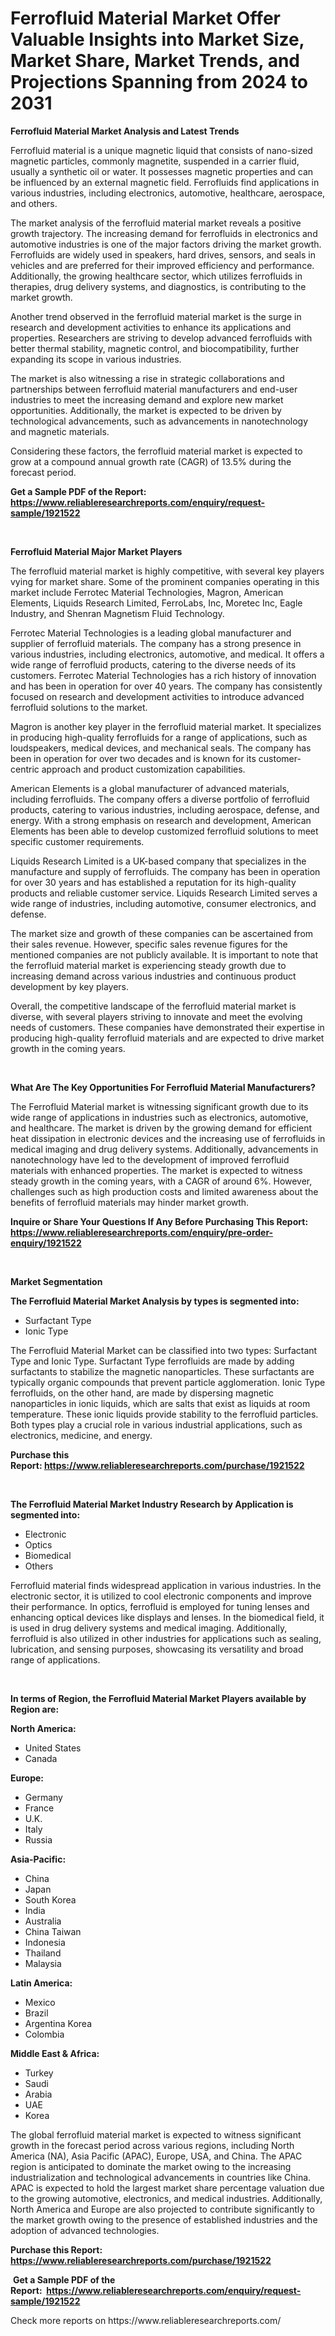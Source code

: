 <p><h1>Ferrofluid Material Market Offer Valuable Insights into Market Size, Market Share, Market Trends, and Projections Spanning from 2024 to 2031</h1></p><p><strong>Ferrofluid Material Market Analysis and Latest Trends</strong></p>
<p><p>Ferrofluid material is a unique magnetic liquid that consists of nano-sized magnetic particles, commonly magnetite, suspended in a carrier fluid, usually a synthetic oil or water. It possesses magnetic properties and can be influenced by an external magnetic field. Ferrofluids find applications in various industries, including electronics, automotive, healthcare, aerospace, and others.</p><p>The market analysis of the ferrofluid material market reveals a positive growth trajectory. The increasing demand for ferrofluids in electronics and automotive industries is one of the major factors driving the market growth. Ferrofluids are widely used in speakers, hard drives, sensors, and seals in vehicles and are preferred for their improved efficiency and performance. Additionally, the growing healthcare sector, which utilizes ferrofluids in therapies, drug delivery systems, and diagnostics, is contributing to the market growth.</p><p>Another trend observed in the ferrofluid material market is the surge in research and development activities to enhance its applications and properties. Researchers are striving to develop advanced ferrofluids with better thermal stability, magnetic control, and biocompatibility, further expanding its scope in various industries.</p><p>The market is also witnessing a rise in strategic collaborations and partnerships between ferrofluid material manufacturers and end-user industries to meet the increasing demand and explore new market opportunities. Additionally, the market is expected to be driven by technological advancements, such as advancements in nanotechnology and magnetic materials.</p><p>Considering these factors, the ferrofluid material market is expected to grow at a compound annual growth rate (CAGR) of 13.5% during the forecast period.</p></p>
<p><strong>Get a Sample PDF of the Report:&nbsp; <a href="https://www.reliableresearchreports.com/enquiry/request-sample/1921522">https://www.reliableresearchreports.com/enquiry/request-sample/1921522</a></strong></p>
<p>&nbsp;</p>
<p><strong>Ferrofluid Material Major Market Players</strong></p>
<p><p>The ferrofluid material market is highly competitive, with several key players vying for market share. Some of the prominent companies operating in this market include Ferrotec Material Technologies, Magron, American Elements, Liquids Research Limited, FerroLabs, Inc, Moretec Inc, Eagle Industry, and Shenran Magnetism Fluid Technology. </p><p>Ferrotec Material Technologies is a leading global manufacturer and supplier of ferrofluid materials. The company has a strong presence in various industries, including electronics, automotive, and medical. It offers a wide range of ferrofluid products, catering to the diverse needs of its customers. Ferrotec Material Technologies has a rich history of innovation and has been in operation for over 40 years. The company has consistently focused on research and development activities to introduce advanced ferrofluid solutions to the market. </p><p>Magron is another key player in the ferrofluid material market. It specializes in producing high-quality ferrofluids for a range of applications, such as loudspeakers, medical devices, and mechanical seals. The company has been in operation for over two decades and is known for its customer-centric approach and product customization capabilities.</p><p>American Elements is a global manufacturer of advanced materials, including ferrofluids. The company offers a diverse portfolio of ferrofluid products, catering to various industries, including aerospace, defense, and energy. With a strong emphasis on research and development, American Elements has been able to develop customized ferrofluid solutions to meet specific customer requirements.</p><p>Liquids Research Limited is a UK-based company that specializes in the manufacture and supply of ferrofluids. The company has been in operation for over 30 years and has established a reputation for its high-quality products and reliable customer service. Liquids Research Limited serves a wide range of industries, including automotive, consumer electronics, and defense.</p><p>The market size and growth of these companies can be ascertained from their sales revenue. However, specific sales revenue figures for the mentioned companies are not publicly available. It is important to note that the ferrofluid material market is experiencing steady growth due to increasing demand across various industries and continuous product development by key players.</p><p>Overall, the competitive landscape of the ferrofluid material market is diverse, with several players striving to innovate and meet the evolving needs of customers. These companies have demonstrated their expertise in producing high-quality ferrofluid materials and are expected to drive market growth in the coming years.</p></p>
<p>&nbsp;</p>
<p><strong>What Are The Key Opportunities For Ferrofluid Material Manufacturers?</strong></p>
<p><p>The Ferrofluid Material market is witnessing significant growth due to its wide range of applications in industries such as electronics, automotive, and healthcare. The market is driven by the growing demand for efficient heat dissipation in electronic devices and the increasing use of ferrofluids in medical imaging and drug delivery systems. Additionally, advancements in nanotechnology have led to the development of improved ferrofluid materials with enhanced properties. The market is expected to witness steady growth in the coming years, with a CAGR of around 6%. However, challenges such as high production costs and limited awareness about the benefits of ferrofluid materials may hinder market growth.</p></p>
<p><strong>Inquire or Share Your Questions If Any Before Purchasing This Report: <a href="https://www.reliableresearchreports.com/enquiry/pre-order-enquiry/1921522">https://www.reliableresearchreports.com/enquiry/pre-order-enquiry/1921522</a></strong></p>
<p>&nbsp;</p>
<p><strong>Market Segmentation</strong></p>
<p><strong>The Ferrofluid Material Market Analysis by types is segmented into:</strong></p>
<p><ul><li>Surfactant Type</li><li>Ionic Type</li></ul></p>
<p><p>The Ferrofluid Material Market can be classified into two types: Surfactant Type and Ionic Type. Surfactant Type ferrofluids are made by adding surfactants to stabilize the magnetic nanoparticles. These surfactants are typically organic compounds that prevent particle agglomeration. Ionic Type ferrofluids, on the other hand, are made by dispersing magnetic nanoparticles in ionic liquids, which are salts that exist as liquids at room temperature. These ionic liquids provide stability to the ferrofluid particles. Both types play a crucial role in various industrial applications, such as electronics, medicine, and energy.</p></p>
<p><strong>Purchase this Report:&nbsp;<a href="https://www.reliableresearchreports.com/purchase/1921522">https://www.reliableresearchreports.com/purchase/1921522</a></strong></p>
<p>&nbsp;</p>
<p><strong>The Ferrofluid Material Market Industry Research by Application is segmented into:</strong></p>
<p><ul><li>Electronic</li><li>Optics</li><li>Biomedical</li><li>Others</li></ul></p>
<p><p>Ferrofluid material finds widespread application in various industries. In the electronic sector, it is utilized to cool electronic components and improve their performance. In optics, ferrofluid is employed for tuning lenses and enhancing optical devices like displays and lenses. In the biomedical field, it is used in drug delivery systems and medical imaging. Additionally, ferrofluid is also utilized in other industries for applications such as sealing, lubrication, and sensing purposes, showcasing its versatility and broad range of applications.</p></p>
<p>&nbsp;</p>
<p><strong>In terms of Region, the Ferrofluid Material Market Players available by Region are:</strong></p>
<p>
    <p> <strong> North America: </strong>
        <ul>
            <li>United States</li>
            <li>Canada</li>
        </ul>
        </p> 
    <p> <strong> Europe: </strong>
        <ul>
            <li>Germany</li>
            <li>France</li>
            <li>U.K.</li>
            <li>Italy</li>
            <li>Russia</li>
        </ul>
        </p> 
    <p> <strong> Asia-Pacific: </strong>
        <ul>
            <li>China</li>
            <li>Japan</li>
            <li>South Korea</li>
            <li>India</li>
            <li>Australia</li>
            <li>China Taiwan</li>
            <li>Indonesia</li>
            <li>Thailand</li>
            <li>Malaysia</li>
        </ul>
        </p> 
    <p> <strong> Latin America: </strong>
        <ul>
            <li>Mexico</li>
            <li>Brazil</li>
            <li>Argentina Korea</li>
            <li>Colombia</li>
        </ul>
        </p> 
    <p> <strong> Middle East & Africa: </strong>
        <ul>
            <li>Turkey</li>
            <li>Saudi</li>
            <li>Arabia</li>
            <li>UAE</li>
            <li>Korea</li>
        </ul>
    </p>
    </p>
<p><p>The global ferrofluid material market is expected to witness significant growth in the forecast period across various regions, including North America (NA), Asia Pacific (APAC), Europe, USA, and China. The APAC region is anticipated to dominate the market owing to the increasing industrialization and technological advancements in countries like China. APAC is expected to hold the largest market share percentage valuation due to the growing automotive, electronics, and medical industries. Additionally, North America and Europe are also projected to contribute significantly to the market growth owing to the presence of established industries and the adoption of advanced technologies.</p></p>
<p><strong>Purchase this Report: <a href="https://www.reliableresearchreports.com/purchase/1921522">https://www.reliableresearchreports.com/purchase/1921522</a></strong></p>
<p>&nbsp;<strong>Get a Sample PDF of the Report:&nbsp;&nbsp;<a href="https://www.reliableresearchreports.com/enquiry/request-sample/1921522">https://www.reliableresearchreports.com/enquiry/request-sample/1921522</a></strong></p>
<p><strong></strong></p>
<p>Check more reports on https://www.reliableresearchreports.com/</p>